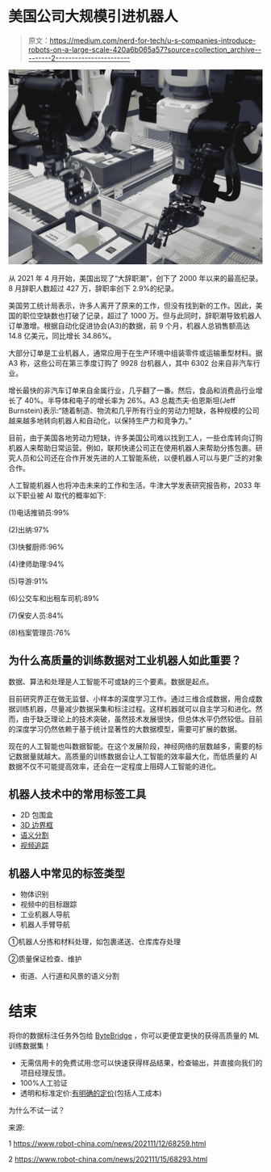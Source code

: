 # 美国公司大规模引进机器人

> 原文：<https://medium.com/nerd-for-tech/u-s-companies-introduce-robots-on-a-large-scale-420a6b065a57?source=collection_archive---------2----------------------->

![](img/90d6619a9600d491b7c0136b70fc3715.png)

从 2021 年 4 月开始，美国出现了“大辞职潮”，创下了 2000 年以来的最高纪录。8 月辞职人数超过 427 万，辞职率创下 2.9%的纪录。

美国劳工统计局表示，许多人离开了原来的工作，但没有找到新的工作。因此，美国的职位空缺数也打破了记录，超过了 1000 万。但与此同时，辞职潮导致机器人订单激增。根据自动化促进协会(A3)的数据，前 9 个月，机器人总销售额高达 14.8 亿美元，同比增长 34.86%。

大部分订单是工业机器人，通常应用于在生产环境中组装零件或运输重型材料。据 A3 称，这些公司在第三季度订购了 9928 台机器人，其中 6302 台来自非汽车行业。

增长最快的非汽车订单来自金属行业，几乎翻了一番。然后，食品和消费品行业增长了 40%。半导体和电子的增长率为 26%。A3 总裁杰夫·伯恩斯坦(Jeff Burnstein)表示:“随着制造、物流和几乎所有行业的劳动力短缺，各种规模的公司越来越多地转向机器人和自动化，以保持生产力和竞争力。”

目前，由于美国各地劳动力短缺，许多美国公司难以找到工人，一些仓库转向订购机器人来帮助日常运营。例如，联邦快递公司正在使用机器人来帮助分拣包裹。研究人员和公司还在合作开发先进的人工智能系统，以便机器人可以与更广泛的对象合作。

人工智能机器人也将冲击未来的工作和生活。牛津大学发表研究报告称，2033 年以下职业被 AI 取代的概率如下:

(1)电话推销员:99%

(2)出纳:97%

(3)快餐厨师:96%

(4)律师助理:94%

(5)导游:91%

(6)公交车和出租车司机:89%

(7)保安人员:84%

(8)档案管理员:76%

## 为什么高质量的训练数据对工业机器人如此重要？

数据、算法和处理是人工智能不可或缺的三个要素。数据是起点。

目前研究界正在做无监督、小样本的深度学习工作。通过三维合成数据，用合成数据训练机器，尽量减少数据采集和标注过程。这样机器就可以自主学习和进化。然而，由于缺乏理论上的技术突破，虽然技术发展很快，但总体水平仍然较低。目前的深度学习仍然依赖于基于统计显著性的大数据模型，需要可扩展的数据。

现在的人工智能也叫数据智能。在这个发展阶段，神经网络的层数越多，需要的标记数据量就越大。高质量的训练数据会让人工智能的效率最大化，而低质量的 AI 数据不仅不可能提高效率，还会在一定程度上阻碍人工智能的进化。

## 机器人技术中的常用标签工具

*   2D 包围盒
*   [3D 边界框](https://tinyurl.com/u7u4me)
*   [语义分割](https://tinyurl.com/48w576p7)
*   [视频追踪](http://tinyurl.com/wmu4yfhh)

## 机器人中常见的标签类型

*   物体识别
*   视频中的目标跟踪
*   工业机器人导航
*   机器人手臂导航

①机器人分拣和材料处理，如包裹递送、仓库库存处理

②质量保证检查、维护

*   街道、人行道和风景的语义分割

# 结束

将你的数据标注任务外包给 [ByteBridge](https://tinyurl.com/bd4pycjf) ，你可以更便宜更快的获得高质量的 ML 训练数据集！

*   无需信用卡的免费试用:您可以快速获得样品结果，检查输出，并直接向我们的项目经理反馈。
*   100%人工验证
*   透明和标准定价:[有明确的定价](https://www.bytebridge.io/#/?module=price)(包括人工成本)

为什么不试一试？

来源:

1 https://www.robot-china.com/news/202111/12/68259.html

2 https://www.robot-china.com/news/202111/15/68293.html